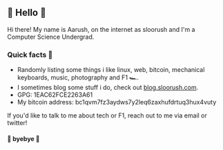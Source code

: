 ## :wave: Hello :wave:

<!-- <img src="https://i.giphy.com/media/dbtDDSvWErdf2/giphy.webp"></img> -->

Hi there! My name is Aarush, on the internet as sloorush and I'm a Computer Science Undergrad.

### Quick facts 🧩

- Randomly listing some things i like linux, web, bitcoin, mechanical keyboards, music, photography and F1 🏎️.
- I sometimes blog some stuff i do, check out [blog.sloorush.com](https://blog.sloorush.com/).
- GPG: 1EAC62FCE2263A61
- My bitcoin address: bc1qvm7fz3aydws7y2leq6zaxhufdrtuq3hux4vuty

If you'd like to talk to me about tech or F1, reach out to me via email or twitter!

#### :wave: byebye :wave:
